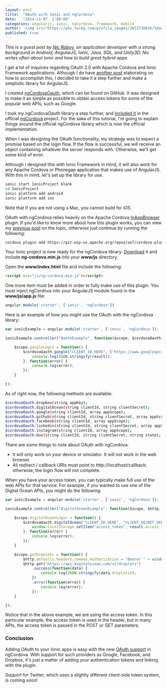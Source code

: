 ```yaml
---
layout: post
title:  "OAuth with Ionic and ngCordova"
date:   "2014-11-07  2:00:00"
categories: angularjs, ionic, ngCordova, framework, mobile
author: '<img src="https://pbs.twimg.com/profile_images/2653730816/5da4d8fb72352c715bbaffe07e56270e_400x400.jpeg" class="author-icon"><a href="http://twitter.com/nraboy" target="_blank">Nic Raboy</a>'
published: true
---
```


*This is a guest post by [Nic Raboy](http://blog.nraboy.com/), an application developer with a strong background in Android, AngularJS, Ionic, Java, SQL, and Unity3D. Nic writes often about Ionic and how to build great hybrid apps.*

I get a lot of inquiries regarding OAuth 2.0 with Apache Cordova and Ionic Framework applications. Although I do have [another post](http://blog.nraboy.com/2014/07/using-oauth-2-0-service-ionicframework/) elaborating on how to accomplish this, I decided to take it a step further and make a simplistic library for AngularJS.

I created [ngCordovaOauth](https://github.com/nraboy/ng-cordova-oauth), which can be found on GitHub. It was designed to make it as simple as possible to obtain access tokens for some of the popular web APIs, such as Google.

<!-- more -->

I took my ngCordovaOauth library a step further, and [included it](http://ngcordova.com/docs/#Oauth) in the official [ngCordova](http://ngcordova.com/) project. For the sake of this tutorial, I'm going to explain things around the official ngCordova library which is now the official implementation.

When I was designing the OAuth functionality, my strategy was to expect a promise based on the login flow. If the flow is successful, we will receive an object containing whatever the server responds with. Otherwise, we'll get some kind of error.

Although I designed this with Ionic Framework in mind, it will also work for any Apache Cordova or Phonegap application that makes use of AngularJS. With this in mind, let's set up the library for use.

```bash
ionic start IonicProject blank
cd IonicProject
ionic platform add android
ionic platform add ios
```

Note that if you are not using a Mac, you cannot build for iOS.

OAuth with ngCordova relies heavily on the Apache Cordova [InAppBrowser](http://cordova.apache.org/docs/en/3.0.0/cordova_inappbrowser_inappbrowser.md.html) plugin. If you'd like to know more about how this plugin works, you can view my [previous post](http://blog.nraboy.com/2014/07/launch-external-urls-ionicframework/) on the topic, otherwise just continue by running the following:

```bash
cordova plugin add https://git-wip-us.apache.org/repos/asf/cordova-plugin-inappbrowser.git
```

Your Ionic project is now ready for the ngCordova library.  [Download](https://github.com/driftyco/ng-cordova/archive/master.zip) it and include **ng-cordova.min.js** into your **www/js** directory.

Open the **www/index.html** file and include the following:

```html
<script src="js/ng-cordova.min.js"></script>
```

One more item must be added in order to fully make use of this plugin. You must inject ngCordova into your AngularJS module found in the **www/js/app.js** file:

```javascript
angular.module('starter', ['ionic', 'ngCordova'])
```

Here is an example of how you might use the OAuth with the ngCordova library:

```javascript
var ionicExample = angular.module('starter', ['ionic', 'ngCordova']);

ionicExample.controller("OauthExample", function($scope, $cordovaOauth) {

    $scope.googleLogin = function() {
        $cordovaOauth.google("CLIENT_ID_HERE", ["https://www.googleapis.com/auth/urlshortener", "https://www.googleapis.com/auth/userinfo.email"]).then(function(result) {
            console.log(JSON.stringify(result));
        }, function(error) {
            console.log(error);
        });
    }

});
```

As of right now, the following methods are available:

```bash
$cordovaOauth.dropbox(string appKey);
$cordovaOauth.digitalOcean(string clientId, string clientSecret);
$cordovaOauth.google(string clientId, array appScope);
$cordovaOauth.github(string clientId, string clientSecret, array appScope);
$cordovaOauth.facebook(string clientId, array appScope);
$cordovaOauth.linkedin(string clientId, string clientSecret, array appScope, string state);
$cordovaOauth.instagram(string clientId, array appScope);
$cordovaOauth.box(string clientId, string clientSecret, string state);
```

There are some things to note about OAuth with ngCordova:

* It will only work on your device or simulator. It will not work in the web browser.
* All redirect / callback URIs must point to http://localhost/callback; otherwise, the login flow will not complete.

When you have your access token, you can typically make full use of the web APIs for that service. For example, if you wanted to use one of the Digital Ocean APIs, you might do the following:

```javascript
var ionicExample = angular.module('starter', ['ionic', 'ngCordova']);

ionicExample.controller("DigitalOceanExample", function($scope, $http, $cordovaOauth) {

    $scope.digitalOceanLogin = function() {
        $cordovaOauth.digitalOcean("CLIENT_ID_HERE", "CLIENT_SECRET_HERE").then(function(result) {
            window.localStorage.setItem("access_token", result.access_token);
        }, function(error) {
            console.log(error);
        });
    }

    $scope.getDroplets = function() {
        $http.defaults.headers.common.Authorization = "Bearer " + window.localStorage.getItem("access_token");
        $http.get("https://api.digitalocean.com/v2/droplets")
            .success(function(data) {
                console.log(JSON.stringify(data.droplets));
            })
            .error(function(error) {
                console.log(error);
            });
    }

});
```

Notice that in the above example, we are using the access token. In this particular example, the access token is used in the header, but in many APIs, the access token is passed in the POST or GET parameters.

### Conclusion

Adding OAuth to your Ionic apps is easy with the new [OAuth support](http://ngcordova.com/docs/#Oauth) in ngCordova. With support for such providers as Google, Facebook, and Dropbox, it's just a matter of adding your authentication tokens and linking with the plugin. 

Support for Twitter, which uses a slightly different client-side token system, is coming soon!
